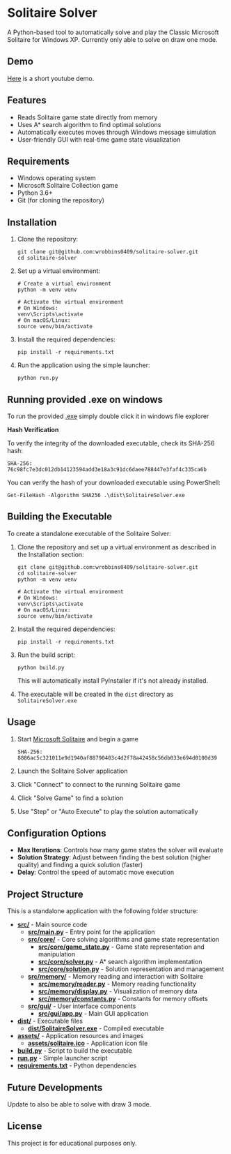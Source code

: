 # Solitaire Solver

A Python-based tool to automatically solve and play the Classic Microsoft Solitaire for Windows XP. Currently only able to solve on draw one mode.

## Demo

[Here](https://youtu.be/4NSqbirvrgg) is a short youtube demo.

## Features

- Reads Solitaire game state directly from memory
- Uses A* search algorithm to find optimal solutions
- Automatically executes moves through Windows message simulation
- User-friendly GUI with real-time game state visualization

## Requirements

- Windows operating system
- Microsoft Solitaire Collection game
- Python 3.6+
- Git (for cloning the repository)

## Installation

1. Clone the repository:

   ```
   git clone git@github.com:wrobbins0409/solitaire-solver.git
   cd solitaire-solver
   ```
2. Set up a virtual environment:

   ```
   # Create a virtual environment
   python -m venv venv

   # Activate the virtual environment
   # On Windows:
   venv\Scripts\activate
   # On macOS/Linux:
   source venv/bin/activate
   ```
3. Install the required dependencies:

   ```
   pip install -r requirements.txt
   ```
4. Run the application using the simple launcher:

   ```
   python run.py
   ```

## Running provided .exe on windows

To run the provided [.exe](dist/SolitaireSolver.exe) simply double click it in windows file explorer

**Hash Verification**

To verify the integrity of the downloaded executable, check its SHA-256 hash:

```
SHA-256: 76c98fc7e3dc012db14123594add3e18a3c91dc6daee788447e3faf4c335ca6b
```

You can verify the hash of your downloaded executable using PowerShell:

```
Get-FileHash -Algorithm SHA256 .\dist\SolitaireSolver.exe
```

## Building the Executable

To create a standalone executable of the Solitaire Solver:

1. Clone the repository and set up a virtual environment as described in the Installation section:

   ```
   git clone git@github.com:wrobbins0409/solitaire-solver.git
   cd solitaire-solver
   python -m venv venv

   # Activate the virtual environment
   # On Windows:
   venv\Scripts\activate
   # On macOS/Linux:
   source venv/bin/activate
   ```
2. Install the required dependencies:

   ```
   pip install -r requirements.txt
   ```
3. Run the build script:

   ```
   python build.py
   ```

   This will automatically install PyInstaller if it's not already installed.
4. The executable will be created in the `dist` directory as `SolitaireSolver.exe`

## Usage

1. Start [Microsoft Solitaire](dist/sol.exe) and begin a game

   ```
   SHA-256: 8886ac5c321011e9d1940af88790403c4d2f78a42458c56db033e694d0100d39
   ```
2. Launch the Solitaire Solver application
3. Click "Connect" to connect to the running Solitaire game
4. Click "Solve Game" to find a solution
5. Use "Step" or "Auto Execute" to play the solution automatically

## Configuration Options

- **Max Iterations**: Controls how many game states the solver will evaluate
- **Solution Strategy**: Adjust between finding the best solution (higher quality) and finding a quick solution (faster)
- **Delay**: Control the speed of automatic move execution

## Project Structure

This is a standalone application with the following folder structure:

- **[src/](src/)** - Main source code
  - **[src/main.py](src/main.py)** - Entry point for the application
  - **[src/core/](src/core/)** - Core solving algorithms and game state representation
    - **[src/core/game_state.py](src/core/game_state.py)** - Game state representation and manipulation
    - **[src/core/solver.py](src/core/solver.py)** - A* search algorithm implementation
    - **[src/core/solution.py](src/core/solution.py)** - Solution representation and management
  - **[src/memory/](src/memory/)** - Memory reading and interaction with Solitaire
    - **[src/memory/reader.py](src/memory/reader.py)** - Memory reading functionality
    - **[src/memory/display.py](src/memory/display.py)** - Visualization of memory data
    - **[src/memory/constants.py](src/memory/constants.py)** - Constants for memory offsets
  - **[src/gui/](src/gui/)** - User interface components
    - **[src/gui/app.py](src/gui/app.py)** - Main GUI application
- **[dist/](dist/)** - Executable files
  - **[dist/SolitaireSolver.exe](dist/SolitaireSolver.exe)** - Compiled executable
- **[assets/](assets/)** - Application resources and images
  - **[assets/solitaire.ico](assets/solitaire.ico)** - Application icon file
- **[build.py](build.py)** - Script to build the executable
- **[run.py](run.py)** - Simple launcher script
- **[requirements.txt](requirements.txt)** - Python dependencies

## Future Developments

Update to also be able to solve with draw 3 mode.

## License

This project is for educational purposes only.
